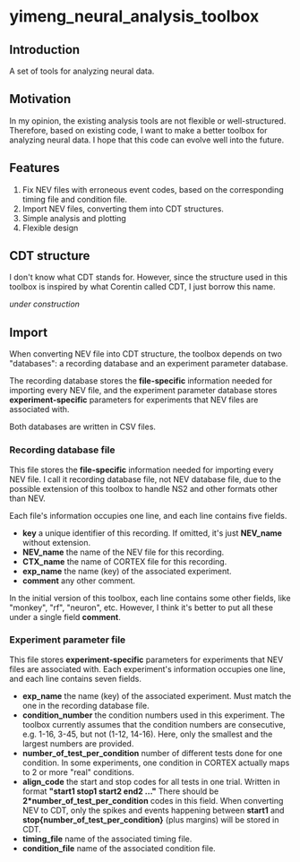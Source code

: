 yimeng_neural_analysis_toolbox
==============================


## Introduction
A set of tools for analyzing neural data.

## Motivation

In my opinion, the existing analysis tools are not flexible or well-structured. Therefore, based on existing code, I want to make a better toolbox for analyzing neural data. I hope that this code can evolve well into the future. 

## Features

1. Fix NEV files with erroneous event codes, based on the corresponding timing file and condition file.
2. Import NEV files, converting them into CDT structures.
3. Simple analysis and plotting
4. Flexible design

## CDT structure

I don't know what CDT stands for. However, since the structure used in this toolbox is inspired by what Corentin called CDT, I just borrow this name.

*under construction*

## Import

When converting NEV file into CDT structure, the toolbox depends on two "databases": a recording database and an experiment parameter database.

The recording database stores the **file-specific** information needed for importing every NEV file, and the experiment parameter database stores **experiment-specific** parameters for experiments that NEV files are associated with.

Both databases are written in CSV files.

### Recording database file

This file stores the **file-specific** information needed for importing every NEV file. I call it recording database file, not NEV database file, due to the possible extension of this toolbox to handle NS2 and other formats other than NEV.


Each file's information occupies one line, and each line contains five fields.

* **key** a unique identifier of this recording. If omitted, it's just **NEV_name** without extension.
* **NEV_name** the name of the NEV file for this recording.
* **CTX_name** the name of CORTEX file for this recording.
* **exp_name** the name (key) of the associated experiment.
* **comment** any other comment.

In the initial version of this toolbox, each line contains some other fields, like "monkey", "rf", "neuron", etc. However, I think it's better to put all these under a single field **comment**.

### Experiment parameter file

This file stores **experiment-specific** parameters for experiments that NEV files are associated with. Each experiment's information occupies one line, and each line contains seven fields.

* **exp_name** the name (key) of the associated experiment. Must match the one in the recording database file.
* **condition_number** the condition numbers used in this experiment. The toolbox currently assumes that the condition numbers are consecutive, e.g. 1-16, 3-45, but not (1-12, 14-16). Here, only the smallest and the largest numbers are provided.
* **number_of_test_per_condition** number of different tests done for one condition. In some experiments, one condition in CORTEX actually maps to 2 or more "real" conditions.
* **align_code** the start and stop codes for all tests in one trial. Written in format **"start1 stop1 start2 end2 …"** There should be **2*number_of_test_per_condition** codes in this field. When converting NEV to CDT, only the spikes and events happening between **start1** and **stop{number_of_test_per_condition}** (plus margins) will be stored in CDT.
* **timing_file** name of the associated timing file.
* **condition_file** name of the associated condition file.

